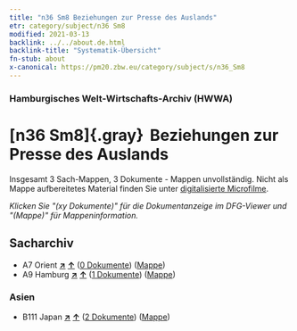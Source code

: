 ```yaml
---
title: "n36 Sm8 Beziehungen zur Presse des Auslands"
etr: category/subject/n36 Sm8
modified: 2021-03-13
backlink: ../../about.de.html
backlink-title: "Systematik-Übersicht"
fn-stub: about
x-canonical: https://pm20.zbw.eu/category/subject/s/n36_Sm8
---
```


### Hamburgisches Welt-Wirtschafts-Archiv (HWWA)
# [n36 Sm8]{.gray}&#8201; Beziehungen zur Presse des Auslands&#160; 




Insgesamt 3 Sach-Mappen, 3 Dokumente - Mappen unvollständig.
Nicht als Mappe aufbereitetes Material finden Sie unter [digitalisierte Microfilme](/film/h1_sh.de.html).

_Klicken Sie "(xy Dokumente)" für die Dokumentanzeige im DFG-Viewer und "(Mappe)" für Mappeninformation._

## Sacharchiv



- A7 Orient [**&nearr;**](../../../geo/i/140902/about.de.html "Orient (alle Mappen)") [**&uarr;**](../../../geo/about.de.html#A7 "Ländersystematik") (<a href="https://pm20.zbw.eu/dfgview/sh/140902,145715" title="über: Orient : Beziehungen zur Presse des Auslands" target="_blank">0 Dokumente</a>) ([Mappe](../../../../folder/sh/1409xx/140902/1457xx/145715/about.de.html))
- A9 Hamburg [**&nearr;**](../../../geo/i/140905/about.de.html "Hamburg (alle Mappen)") [**&uarr;**](../../../geo/about.de.html#A9 "Ländersystematik") (<a href="https://pm20.zbw.eu/dfgview/sh/140905,145715" title="über: Hamburg : Beziehungen zur Presse des Auslands" target="_blank">1 Dokumente</a>) ([Mappe](../../../../folder/sh/1409xx/140905/1457xx/145715/about.de.html))

### Asien

- B111 Japan [**&nearr;**](../../../geo/i/141272/about.de.html "Japan (alle Mappen)") [**&uarr;**](../../../geo/about.de.html#B111 "Ländersystematik") (<a href="https://pm20.zbw.eu/dfgview/sh/141272,145715" title="über: Japan : Beziehungen zur Presse des Auslands" target="_blank">2 Dokumente</a>) ([Mappe](../../../../folder/sh/1412xx/141272/1457xx/145715/about.de.html))


